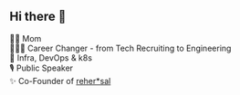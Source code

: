 ## Hi there 👋

👩‍👦 Mom \
👩🏻‍💻 Career Changer - from Tech Recruiting to Engineering \
🫶 Infra, DevOps & k8s \
🎙️ Public Speaker \
✨ Co-Founder of [reher*sal](https://rehersal.io/)
